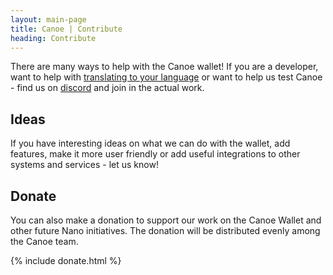 ```yaml
---
layout: main-page
title: Canoe | Contribute
heading: Contribute
---
```


There are many ways to help with the Canoe wallet! If you are a developer, want to help with [translating to your language](https://poeditor.com/join/project/cnSZa85DRN) or want to help us test Canoe - find us on [discord](https://discord.gg/ecVcJM3) and join in the actual work. 

## Ideas
If you have interesting ideas on what we can do with the wallet, add features, make it more user friendly or add useful integrations to other systems and services - let us know!

## Donate
You can also make a donation to support our work on the Canoe Wallet and other future Nano initiatives. The donation will be distributed evenly among the Canoe team.

{% include donate.html %}
